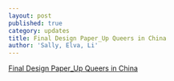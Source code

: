 ```yaml
---
layout: post
published: true
category: updates
title: Final Design Paper_Up Queers in China
author: 'Sally, Elva, Li'
---
```

[Final Design Paper_Up Queers in China](https://drive.google.com/file/d/16Kb_0MVagLCnWYnpkLImn4L4FxGhbyyd/view?usp=sharing)